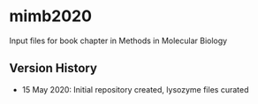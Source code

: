 # mimb2020
Input files for book chapter in Methods in Molecular Biology

## Version History

* 15 May 2020: Initial repository created, lysozyme files curated
